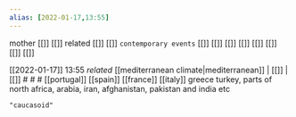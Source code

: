```yaml
---
alias: [2022-01-17,13:55]
---
```

 mother [[]] [[]]
 related [[]] [[]]
 `contemporary events` [[]] [[]] [[]] [[]] [[]] [[]] [[]] [[]]

[[2022-01-17]] 13:55 _related_ [[mediterranean climate|mediterranean]] | [[]] | [[]] # # #
[[portugal]] [[spain]] [[france]] [[italy]] greece turkey, parts of north africa, arabia, iran, afghanistan, pakistan and india
etc
```query
"caucasoid"
```